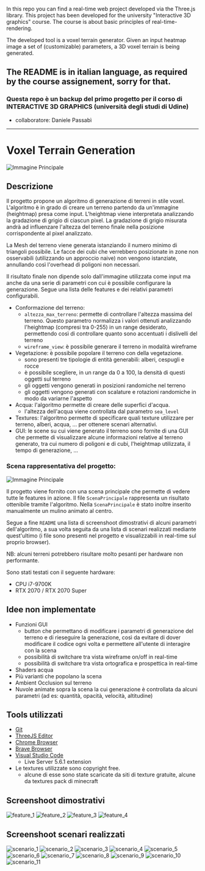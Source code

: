 In this repo you can find a real-time web project developed via the Three.js library. This project has been developed for the university "Interactive 3D graphics" course. The course is about basic principles of real-time-rendering.

The developed tool is a voxel terrain generator. Given an input heatmap image a set of (customizable) parameters, a 3D voxel terrain is being generated.

The README is in italian language, as required by the course assignement, sorry for that.
---

### Questa repo è un backup del primo progetto per il corso di INTERACTIVE 3D GRAPHICS (università degli studi di Udine)
- collaboratore: Daniele Passabì

---

# Voxel Terrain Generation

![Immagine Principale](img/readme/main_scene_windmill_2.gif)

## Descrizione

Il progetto propone un algoritmo di generazione di terreni in stile voxel. L'algoritmo è in grado di creare un terreno partendo da un'immagine (heightmap) presa come input. L'heightmap viene interpretata analizzando la gradazione di grigio di ciascun pixel. La gradazione di grigio misurata andrà ad influenzare l'altezza del terreno finale nella posizione corrispondente al pixel analizzato.

La Mesh del terreno viene generata istanziando il numero minimo di triangoli possibile. Le facce dei cubi che verrebbero posizionate in zone non osservabili (utilizzando un approccio naive) non vengono istanziate, annullando così l'overhead di poligoni non necessari.

Il risultato finale non dipende solo dall'immagine utilizzata come input ma anche da una serie di parametri con cui è possibile configurare la generazione. Segue una lista delle features e dei relativi parametri configurabili.

- Conformazione del terreno:
  - `altezza_max_terreno`: permette di controllare l'altezza massima del terreno. Questo parametro normalizza i valori ottenuti analizzando l'heightmap (compresi tra 0-255) in un range desiderato, permettendo così di controllare quanto sono accentuati i dislivelli del terreno
  - `wireframe_view`: è possibile generare il terreno in modalità wireframe
- Vegetazione: è possibile popolare il terreno con della vegetazione.
  - sono presenti tre tipologie di entità generabili: alberi, cespugli e rocce
  - è possibile scegliere, in un range da 0 a 100, la densità di questi oggetti sul terreno
  - gli oggetti vengono generati in posizioni randomiche nel terreno
  - gli oggetti vengono generati con scalature e rotazioni randomiche in modo da variarne l'aspetto
- Acqua: l'algoritmo permette di creare delle superfici d'acqua.
  - l'altezza dell'acqua viene controllata dal parametro `sea_level`
- Textures: l'algoritmo permette di specificare quali texture utilizzare per terreno, alberi, acqua, ... per ottenere scenari alternativi.
- GUI: le scene su cui viene generato il terreno sono fornite di una GUI che permette di visualizzare alcune informazioni relative al terreno generato, tra cui numero di poligoni e di cubi, l'heightmap utilizzata, il tempo di generazione, ...

### Scena rappresentativa del progetto:

![Immagine Principale](img/readme/main_scene_windmill.gif)

Il progetto viene fornito con una scena principale che permette di vedere tutte le features in azione. Il file `ScenaPrincipale` rappresenta un risultato ottenibile tramite l'algoritmo. Nella `ScenaPrincipale` è stato inoltre inserito manualmente un mulino animato al centro.

Segue a fine `README` una lista di screenshoot dimostrativi di alcuni parametri dell'algoritmo, a sua volta seguita da una lista di scenari realizzati mediante quest'ultimo (i file sono presenti nel progetto e visualizzabili in real-time sul proprio browser). 

NB: alcuni terreni potrebbero risultare molto pesanti per hardware non performante.

Sono stati testati con il seguente hardware:
- CPU i7-9700K
- RTX 2070 / RTX 2070 Super 

## Idee non implementate

- Funzioni GUI 
  - button che permettano di modificare i parametri di generazione del terreno e di rieseguire la generazione, così da evitare di dover modificare il codice ogni volta e permettere all'utente di interagire con la scena
  - possibilità di switchare tra vista wireframe on/off in real-time
  - possibilità di switchare tra vista ortografica e prospettica in real-time
- Shaders acqua
- Più varianti che popolano la scena
- Ambient Occlusion sul terreno
- Nuvole animate sopra la scena la cui generazione è controllata da alcuni parametri (ad es: quantità, opacità, velocità, altitudine)

## Tools utilizzati
- [Git](https://git-scm.com/)
- [ThreeJS Editor](https://threejs.org/editor/)
- [Chrome Browser](https://www.google.com/intl/it/chrome/)
- [Brave Browser](https://brave.com)
- [Visual Studio Code](https://code.visualstudio.com/)
  - Live Server 5.6.1 extension
- Le textures utilizzate sono copyright free.
  - alcune di esse sono state scaricate da siti di texture gratuite, alcune da textures pack di minecraft
## Screenshoot dimostrativi

![feature_1](img/readme/features/bushes_density.png)
![feature_2](img/readme/features/max_terrain_height.png)
![feature_3](img/readme/features/sea_level.png)
![feature_4](img/readme/features/world.png)

## Screenshoot scenari realizzati
![scenario_1](img/readme/terrains/1.png)
![scenario_2](img/readme/terrains/2.png)
![scenario_3](img/readme/terrains/3.png)
![scenario_4](img/readme/terrains/4.png)
![scenario_5](img/readme/terrains/5.png)
![scenario_6](img/readme/terrains/6.png)
![scenario_7](img/readme/terrains/7.png)
![scenario_8](img/readme/terrains/8.png)
![scenario_9](img/readme/terrains/9.png)
![scenario_10](img/readme/terrains/10.png)
![scenario_11](img/readme/terrains/11.png)
